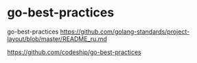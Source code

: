 # go-best-practices
go-best-practices
https://github.com/golang-standards/project-layout/blob/master/README_ru.md

https://github.com/codeship/go-best-practices
